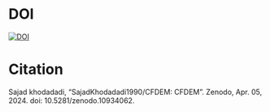 # DOI
[![DOI](https://zenodo.org/badge/DOI/10.5281/zenodo.10934062.svg)](https://doi.org/10.5281/zenodo.10934062)

# Citation

Sajad khodadadi, “SajadKhodadadi1990/CFDEM: CFDEM”. Zenodo, Apr. 05, 2024. doi: 10.5281/zenodo.10934062.
